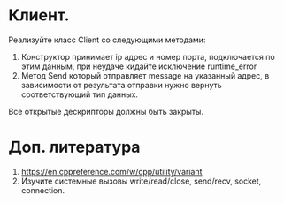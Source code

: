 # Клиент.

Реализуйте класс Client со следующими методами: 

1) Конструктор принимает ip адрес и номер порта, подключается по этим данным, при неудаче кидайте исключение runtime_error
2) Метод Send который отправляет message на указанный адрес, в зависимости от результата отправки нужно вернуть соответствующий тип данных.

Все открытые дескрипторы должны быть закрыты.

# Доп. литература

1) https://en.cppreference.com/w/cpp/utility/variant
2) Изучите системные вызовы write/read/close, send/recv, socket, connection.